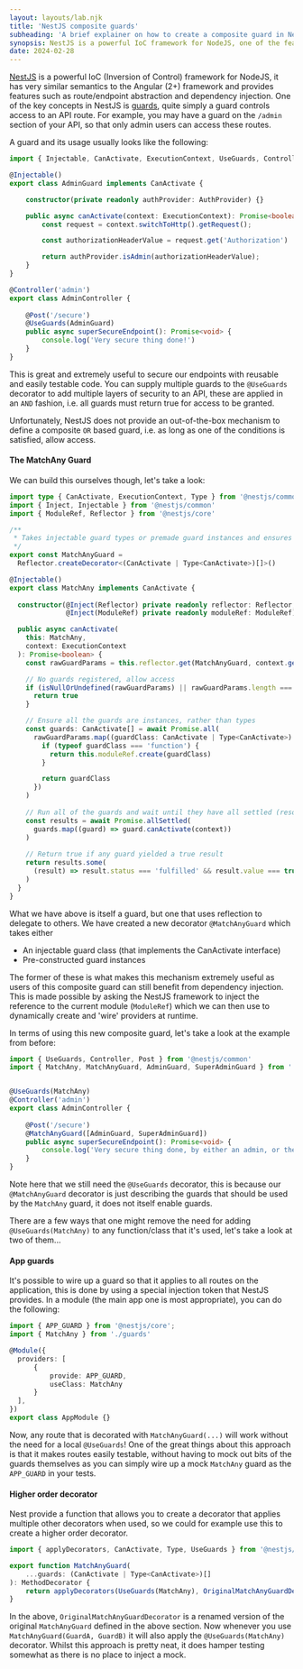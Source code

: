 ```yaml
---
layout: layouts/lab.njk
title: 'NestJS composite guards'
subheading: 'A brief explainer on how to create a composite guard in NestJS, and why you might want one'
synopsis: NestJS is a powerful IoC framework for NodeJS, one of the features of which are guards, which allow for higher order authentication on API routes. This explainer shows how to create a composite guard...
date: 2024-02-28
---
```


[NestJS](https://nestjs.com/) is a powerful IoC (Inversion of Control) framework for NodeJS, it has very similar semantics to the Angular (2+) framework and provides features such as route/endpoint abstraction and dependency injection. One of the key concepts in NestJS is [guards](https://docs.nestjs.com/guards), quite simply a guard controls access to an API route. For example, you may have a guard on the `/admin` section of your API, so that only admin users can access these routes.

A guard and its usage usually looks like the following:
```typescript
import { Injectable, CanActivate, ExecutionContext, UseGuards, Controller, Post} from '@nestjs/common';

@Injectable()
export class AdminGuard implements CanActivate {

    constructor(private readonly authProvider: AuthProvider) {}

    public async canActivate(context: ExecutionContext): Promise<boolean> {
        const request = context.switchToHttp().getRequest();

        const authorizationHeaderValue = request.get('Authorization')

        return authProvider.isAdmin(authorizationHeaderValue);
    }
}

@Controller('admin')
export class AdminController {
    
    @Post('/secure')
    @UseGuards(AdminGuard)
    public async superSecureEndpoint(): Promise<void> {
        console.log('Very secure thing done!')
    }
}
```

This is great and extremely useful to secure our endpoints with reusable and easily testable code. You can supply multiple guards to the `@UseGuards` decorator to add multiple layers of security to an API, these are applied in an `AND` fashion, i.e. all guards must return true for access to be granted.

Unfortunately, NestJS does not provide an out-of-the-box mechanism to define a composite `OR` based guard, i.e. as long as one of the conditions is satisfied, allow access.

#### The MatchAny Guard
We can build this ourselves though, let's take a look:
```typescript
import type { CanActivate, ExecutionContext, Type } from '@nestjs/common'
import { Inject, Injectable } from '@nestjs/common'
import { ModuleRef, Reflector } from '@nestjs/core'

/**
 * Takes injectable guard types or premade guard instances and ensures that at least one of them yields true to allow access
 */
export const MatchAnyGuard =
  Reflector.createDecorator<(CanActivate | Type<CanActivate>)[]>()

@Injectable()
export class MatchAny implements CanActivate {
    
  constructor(@Inject(Reflector) private readonly reflector: Reflector, 
              @Inject(ModuleRef) private readonly moduleRef: ModuleRef) {}

  public async canActivate(
    this: MatchAny,
    context: ExecutionContext
  ): Promise<boolean> {
    const rawGuardParams = this.reflector.get(MatchAnyGuard, context.getHandler())

    // No guards registered, allow access
    if (isNullOrUndefined(rawGuardParams) || rawGuardParams.length === 0) {
      return true
    }

    // Ensure all the guards are instances, rather than types
    const guards: CanActivate[] = await Promise.all(
      rawGuardParams.map((guardClass: CanActivate | Type<CanActivate>) => {
        if (typeof guardClass === 'function') {
          return this.moduleRef.create(guardClass)
        }

        return guardClass
      })
    )
      
    // Run all of the guards and wait until they have all settled (resolved or rejected) 
    const results = await Promise.allSettled(
      guards.map((guard) => guard.canActivate(context))
    )
      
    // Return true if any guard yielded a true result  
    return results.some(
      (result) => result.status === 'fulfilled' && result.value === true
    )
  }
}
```

What we have above is itself a guard, but one that uses reflection to delegate to others. We have created a new decorator `@MatchAnyGuard` which takes either
- An injectable guard class (that implements the CanActivate interface)
- Pre-constructed guard instances

The former of these is what makes this mechanism extremely useful as users of this composite guard can still benefit from dependency injection. This is made possible by asking the NestJS framework to inject the reference to the current module (`ModuleRef`) which we can then use to dynamically create and 'wire' providers at runtime.

In terms of using this new composite guard, let's take a look at the example from before:
```typescript
import { UseGuards, Controller, Post } from '@nestjs/common'
import { MatchAny, MatchAnyGuard, AdminGuard, SuperAdminGuard } from './guards'


@UseGuards(MatchAny)
@Controller('admin')
export class AdminController {
    
    @Post('/secure')
    @MatchAnyGuard([AdminGuard, SuperAdminGuard])
    public async superSecureEndpoint(): Promise<void> {
        console.log('Very secure thing done, by either an admin, or the ellusive super admin!')
    }
}
```

Note here that we still need the `@UseGuards` decorator, this is because our `@MatchAnyGuard` decorator is just describing the guards that should be used by the `MatchAny` guard, it does not itself enable guards.

There are a few ways that one might remove the need for adding `@UseGuards(MatchAny)` to any function/class that it's used, let's take a look at two of them...

#### App guards
It's possible to wire up a guard so that it applies to all routes on the application, this is done by using a special injection token that NestJS provides. In a module (the main app one is most appropriate), you can do the following:
```typescript
import { APP_GUARD } from '@nestjs/core';
import { MatchAny } from './guards'

@Module({
  providers: [
      {
          provide: APP_GUARD,
          useClass: MatchAny
      }
  ],
})
export class AppModule {}
```

Now, any route that is decorated with `MatchAnyGuard(...)` will work without the need for a local `@UseGuards`! One of the great things about this approach is that it makes routes easily testable, without having to mock out bits of the guards themselves as you can simply wire up a mock `MatchAny` guard as the `APP_GUARD` in your tests.

#### Higher order decorator
Nest provide a function that allows you to create a decorator that applies multiple other decorators when used, so we could for example use this to create a higher order decorator.

```typescript
import { applyDecorators, CanActivate, Type, UseGuards } from '@nestjs/common'

export function MatchAnyGuard(
    ...guards: (CanActivate | Type<CanActivate>)[]
): MethodDecorator {
    return applyDecorators(UseGuards(MatchAny), OriginalMatchAnyGuardDecorator(guards))
}
```

In the above, `OriginalMatchAnyGuardDecorator` is a renamed version of the original `MatchAnyGuard` defined in the above section. Now whenever you use `MatchAnyGuard(GuardA, GuardB)` it will also apply the `@UseGuards(MatchAny)` decorator. Whilst this approach is pretty neat, it does hamper testing somewhat as there is no place to inject a mock.